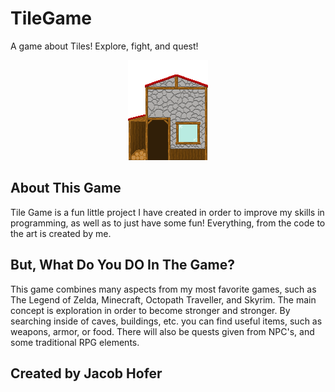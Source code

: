 # TileGame
A game about Tiles! Explore, fight, and quest!

<p align="center">
  <img width="128" height="160" src="https://github.com/CodeAX2/TileGame/blob/master/TileGame/Resources/Textures/WoodHut.png">
</p>

## About This Game
Tile Game is a fun little project I have created
in order to improve my skills in programming,
as well as to just have some fun! Everything,
from the code to the art is created by me. 

## But, What Do You DO In The Game?
This game combines many aspects from my most
favorite games, such as The Legend of Zelda,
Minecraft, Octopath Traveller, and Skyrim.
The main concept is exploration in order to
become stronger and stronger. By searching
inside of caves, buildings, etc. you can find
useful items, such as weapons, armor, or food.
There will also be quests given from NPC's,
and some traditional RPG elements.



## Created by Jacob Hofer
